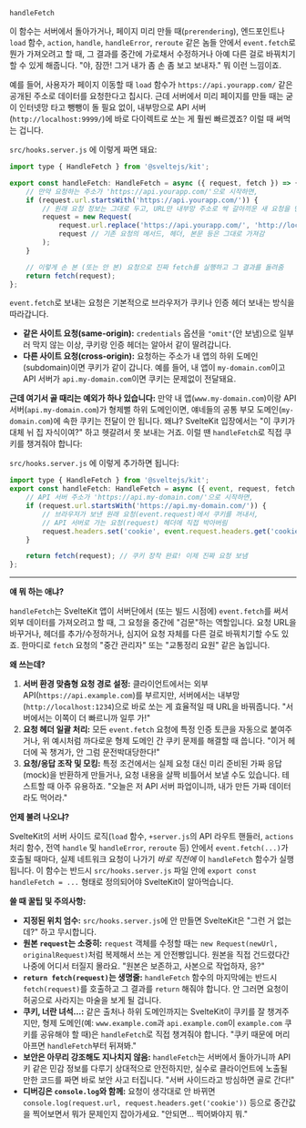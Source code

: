 `handleFetch`

이 함수는 서버에서 돌아가거나, 페이지 미리 만들 때(`prerendering`), 엔드포인트나 `load` 함수, `action`, `handle`, `handleError`, `reroute` 같은 놈들 안에서 `event.fetch`로 뭔가 가져오려고 할 때, 그 결과를 중간에 가로채서 수정하거나 아예 다른 걸로 바꿔치기할 수 있게 해줍니다. "야, 잠깐! 그거 내가 좀 손 좀 보고 보내자." 뭐 이런 느낌이죠.

예를 들어, 사용자가 페이지 이동할 때 `load` 함수가 `https://api.yourapp.com/` 같은 공개된 주소로 데이터를 요청한다고 칩시다. 근데 서버에서 미리 페이지를 만들 때는 굳이 인터넷망 타고 뺑뺑이 돌 필요 없이, 내부망으로 API 서버(`http://localhost:9999/`)에 바로 다이렉트로 쏘는 게 훨씬 빠르겠죠? 이럴 때 써먹는 겁니다.

`src/hooks.server.js` 에 이렇게 짜면 돼요:
```javascript
import type { HandleFetch } from '@sveltejs/kit';

export const handleFetch: HandleFetch = async ({ request, fetch }) => {
	// 만약 요청하는 주소가 'https://api.yourapp.com/'으로 시작하면,
	if (request.url.startsWith('https://api.yourapp.com/')) {
		// 원래 요청 정보는 그대로 두고, URL만 내부망 주소로 싹 갈아끼운 새 요청을 만듦
		request = new Request(
			request.url.replace('https://api.yourapp.com/', 'http://localhost:9999/'),
			request // 기존 요청의 메서드, 헤더, 본문 등은 그대로 가져감
		);
	}

	// 이렇게 손 본 (또는 안 본) 요청으로 진짜 fetch를 실행하고 그 결과를 돌려줌
	return fetch(request);
};
```

`event.fetch`로 보내는 요청은 기본적으로 브라우저가 쿠키나 인증 헤더 보내는 방식을 따라갑니다.
*   **같은 사이트 요청(same-origin):** `credentials` 옵션을 `"omit"`(안 보냄)으로 일부러 막지 않는 이상, 쿠키랑 인증 헤더는 알아서 같이 딸려갑니다.
*   **다른 사이트 요청(cross-origin):** 요청하는 주소가 내 앱의 하위 도메인(subdomain)이면 쿠키가 같이 갑니다. 예를 들어, 내 앱이 `my-domain.com`이고 API 서버가 `api.my-domain.com`이면 쿠키는 문제없이 전달돼요.

**근데 여기서 골 때리는 예외가 하나 있습니다:** 만약 내 앱(`www.my-domain.com`)이랑 API 서버(`api.my-domain.com`)가 형제뻘 하위 도메인이면, 얘네들의 공통 부모 도메인(`my-domain.com`)에 속한 쿠키는 전달이 안 됩니다. 왜냐? SvelteKit 입장에서는 "이 쿠키가 대체 뉘 집 자식이여?" 하고 헷갈려서 못 보내는 거죠. 이럴 땐 `handleFetch`로 직접 쿠키를 챙겨줘야 합니다:

`src/hooks.server.js` 에 이렇게 추가하면 됩니다:
```javascript
import type { HandleFetch } from '@sveltejs/kit';
export const handleFetch: HandleFetch = async ({ event, request, fetch }) => {
	// API 서버 주소가 'https://api.my-domain.com/'으로 시작하면,
	if (request.url.startsWith('https://api.my-domain.com/')) {
		// 브라우저가 보낸 원래 요청(event.request)에서 쿠키를 꺼내서,
		// API 서버로 가는 요청(request) 헤더에 직접 박아버림
		request.headers.set('cookie', event.request.headers.get('cookie'));
	}

	return fetch(request); // 쿠키 장착 완료! 이제 진짜 요청 보냄
};
```

---

**얘 뭐 하는 애냐?**

`handleFetch`는 SvelteKit 앱이 서버단에서 (또는 빌드 시점에) `event.fetch`를 써서 외부 데이터를 가져오려고 할 때, 그 요청을 중간에 "검문"하는 역할입니다. 요청 URL을 바꾸거나, 헤더를 추가/수정하거나, 심지어 요청 자체를 다른 걸로 바꿔치기할 수도 있죠. 한마디로 `fetch` 요청의 "중간 관리자" 또는 "교통정리 요원" 같은 놈입니다.

**왜 쓰는데?**

1.  **서버 환경 맞춤형 요청 경로 설정:** 클라이언트에서는 외부 API(`https://api.example.com`)를 부르지만, 서버에서는 내부망(`http://localhost:1234`)으로 바로 쏘는 게 효율적일 때 URL을 바꿔줍니다. "서버에서는 이쪽이 더 빠르니까 일루 가!"
2.  **요청 헤더 일괄 처리:** 모든 `event.fetch` 요청에 특정 인증 토큰을 자동으로 붙여주거나, 위 예시처럼 까다로운 형제 도메인 간 쿠키 문제를 해결할 때 씁니다. "이거 헤더에 꼭 챙겨가, 안 그럼 문전박대당한다!"
3.  **요청/응답 조작 및 모킹:** 특정 조건에서는 실제 요청 대신 미리 준비된 가짜 응답(mock)을 반환하게 만들거나, 요청 내용을 살짝 비틀어서 보낼 수도 있습니다. 테스트할 때 아주 유용하죠. "오늘은 저 API 서버 파업이니까, 내가 만든 가짜 데이터라도 먹어라."

**언제 불려 나오냐?**

SvelteKit의 서버 사이드 로직(`load` 함수, `+server.js`의 API 라우트 핸들러, `actions` 처리 함수, 전역 `handle` 및 `handleError`, `reroute` 등) 안에서 `event.fetch(...)`가 호출될 때마다, 실제 네트워크 요청이 나가기 *바로 직전에* 이 `handleFetch` 함수가 실행됩니다. 이 함수는 반드시 `src/hooks.server.js` 파일 안에 `export const handleFetch = ...` 형태로 정의되어야 SvelteKit이 알아먹습니다.

**쓸 때 꿀팁 및 주의사항:**

*   **지정된 위치 엄수:** `src/hooks.server.js`에 안 만들면 SvelteKit은 "그런 거 없는데?" 하고 무시합니다.
*   **원본 `request`는 소중히:** `request` 객체를 수정할 때는 `new Request(newUrl, originalRequest)`처럼 복제해서 쓰는 게 안전빵입니다. 원본을 직접 건드렸다간 나중에 어디서 터질지 몰라요. "원본은 보존하고, 사본으로 작업하자, 응?"
*   **`return fetch(request)`는 생명줄:** `handleFetch` 함수의 마지막에는 반드시 `fetch(request)`를 호출하고 그 결과를 `return` 해줘야 합니다. 안 그러면 요청이 허공으로 사라지는 마술을 보게 될 겁니다.
*   **쿠키, 너란 녀석...:** 같은 출처나 하위 도메인까지는 SvelteKit이 쿠키를 잘 챙겨주지만, 형제 도메인(예: `www.example.com`과 `api.example.com`이 `example.com` 쿠키를 공유해야 할 때)은 `handleFetch`로 직접 챙겨줘야 합니다. "쿠키 때문에 머리 아프면 `handleFetch`부터 뒤져봐."
*   **보안은 아무리 강조해도 지나치지 않음:** `handleFetch`는 서버에서 돌아가니까 API 키 같은 민감 정보를 다루기 상대적으로 안전하지만, 실수로 클라이언트에 노출될 만한 코드를 짜면 바로 보안 사고 터집니다. "서버 사이드라고 방심하면 골로 간다!"
*   **디버깅은 `console.log`와 함께:** 요청이 생각대로 안 바뀌면 `console.log(request.url, request.headers.get('cookie'))` 등으로 중간값을 찍어보면서 뭐가 문제인지 잡아가세요. "안되면... 찍어봐야지 뭐."